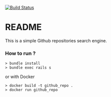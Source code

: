 [![Build Status](https://travis-ci.com/maniodev/github_repositories_browser.svg?branch=master)](https://travis-ci.com/maniodev/github_repositories_browser)

# README

This is a simple Github repositories search engine.


### How to run ?

```
> bundle install
> bundle exec rails s
```

or with Docker

```
> docker build -t github_repo .
> docker run github_repo
```
